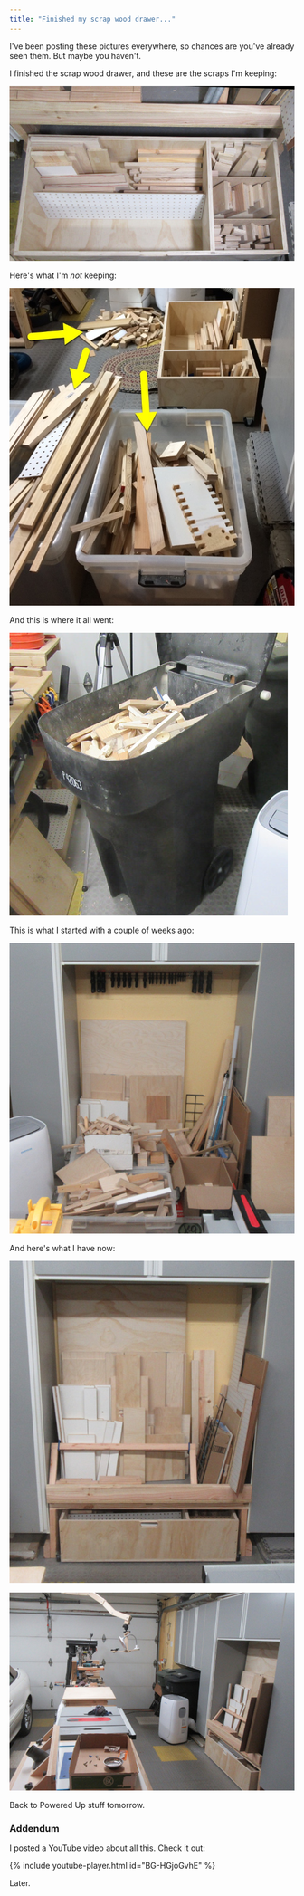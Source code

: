 ```yaml
---
title: "Finished my scrap wood drawer..."
---
```

I've been posting these pictures everywhere, so chances are you've already seen them. But maybe you haven't.

I finished the scrap wood drawer, and these are the scraps I'm keeping:

![](/assets/images-posts/2019/02/2019-02-12.1.01.jpg)

Here's what I'm *not* keeping:

![](/assets/images-posts/2019/02/2019-02-12.1.02.jpg)

And this is where it all went:

![](/assets/images-posts/2019/02/2019-02-12.1.03.jpg)

This is what I started with a couple of weeks ago:

![](/assets/images-posts/2019/02/2019-02-12.1.04.jpg)

And here's what I have now:

![](/assets/images-posts/2019/02/2019-02-12.1.05.jpg)

![](/assets/images-posts/2019/02/2019-02-12.1.06.jpg)

Back to Powered Up stuff tomorrow.

### Addendum

I posted a YouTube video about all this. Check it out:

{% include youtube-player.html id="BG-HGjoGvhE" %}

Later.
